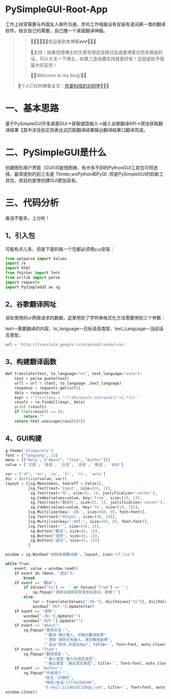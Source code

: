 # PySimpleGUI-Root-App

工作上经常需要与外国友人邮件沟通，奈何工作电脑没有安装有道词典一类的翻译软件，结合自己的需要，自己撸一个桌面翻译神器。

> >💖💖💖💕💕💕欢迎来到本博客💕💕💕💖💖💖
> >
> >🎁支持：如果觉得博主的文章写得还说得过去或者博客对您有帮助的话，可以关注一下博主，如果三连收藏支持就更好啦！这就是给予我最大的支持！
> >
>> 🎉🎉Welcome to my blog!🎉🎉
> 
> 📃个人CSDN博客主页：[热爱科技的刘同学](https://studentliu.blog.csdn.net)🌈🌈🌈



# 一、基本思路

基于PySimpleGUI开发桌面GUI→获取键盘输入→接入谷歌翻译API→爬虫获取翻译结果【其中涉及到正则表达式匹配翻译结果输出翻译结果口翻译完成。


# 二、PySimpleGUI是什么

创建图形用户界面（GUI)可能很困难，有许多不同的PythonGUI工具包可供选择。最常提到的前三名是 Tkinter,wxPython和PyQt .但是PySimpleGUI的较新工具包，其目的是使创建GUI更加容易。

# 三、代码分析

废话不能多，上分析！


## 1、引入包

可能有点儿多，但是下面的每一个包都必须用`pip`安装：

```python
from optparse import Values
import re
import html
from tkinter import font
from urllib import parse
import requests
import PySimpleGUI as sg
```

## 2、谷歌翻译网址

该处使用的ur网络请求的数据，这里用到了字符串格式化方法需要用到三个参数：

text—需要翻译的内容、to_language—日标语音类型、text_Language—当前话言类型。

```python
url = 'http://translate.google.cn/m?q=%s&tl=%s&sl=%s'
```

## 3、构建翻译函数

```python
def translate(text, to_language="en", text_language="auto"):
    text = parse.quote(text)
    urll = url % (text, to_language ,text_language)
    response = requests.get(urll)
    data = response.text
    expr = r'(?s)class = "(?:t0|result-container)">(.*?)<'
    result = re.findall(expr, data)
    print (result)
    if (len(result) == 0):
        return ""
    return html.unescape(result[0])
```

## 4、GUI构建

```python
g.theme('bluepurple')
font = {"fangsong", 12}
menu = [["Help", ["About", "Item", "Author"]]]
value = ['汉语', '英语', '日语', '法语', '俄语', '自动']

var = ['zh', 'en', 'ja', 'fr', 'ru', 'auto']
dic = dict(zip(value, var))
layout = [[sg.Menu(menu, tearoff = False)],
          [sg.Text(text='Input', size=(26, 1)),
           sg.Text(text='将', size=(2, 1), justification='center'),
           sg.Combo(values=value, key='from', size=(10, 1)),
           sg.Text(text='翻译为', size=(5, 1), justification='center'),
           sg.Combo(values=value, key='to', size=(10, 1))],
          [sg.Multiline(key='-IN-', size=(60, 0), font=font)],
          [sg.Text(text='Output', size=(30, 1))],
          [sg.Multiline(key="-OUT-", size=(60, 8), font=font)],
          [sg.Text(text='', size=(36, 1)),
           sg.Button("翻译", size=(6, 1)),
           sg.Button("清除", size=(6, 1)),
           sg.Button("退出", size=(6, 1))]
          ]

window = sg.Window("自制桌面翻译器", layout, icon="CT.ico")

while True:
    event, value = window.read()
    if event in (None, "退出"):
        break
    if event == "翻译":
        if Values["to"] == '' or Values["from"] == '':
            sg.Popup("请尝试选择语言类型后尝试，谢谢！")
        else:
            tar = translate(Values["-IN-"], dic[Values["to"]], dic[Values["from"]])
            window["-OUT-"].Update(tar)
    if event == "清除":
        window["-IN-"].Update("")
        window["-OUT-"].Update("")
    if event == "About":
        sg.Popup("使用方法：",
                 "'翻译'确认输入，并输出翻译结果"
                 "'清除'清除已有输入，清空翻译结果",
                 "'退出'取消,并退出App", title='', font=font, auto_close=1)
    if event == "Item":
        sg.Popup("翻译类型：",
                 "'输入类型'输入的语言类型",
                 "'输出类型',输出语言类型", title='', font=font, auto_close=1)
    if event == "Author":
        sg.Popup("作者简介：",
                 "姓名：刘镇鸣",
                 "微信/电话:17734258540",
                 "E-mail:2124619132@qq.com", title='', font=font, auto_close=1)
window.close()

```
